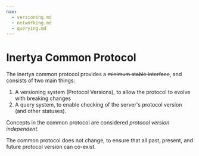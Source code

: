 ```yaml
---
nav:
  - versioning.md
  - networking.md
  - querying.md
---
```


# Inertya Common Protocol

The inertya common protocol provides a ~~minimum stable interface~~, and 
consists of two main things:
1. A versioning system (Protocol Versions), to allow the protocol to evolve 
with breaking changes
2. A query system, to enable checking of the server's protocol version (and 
other statuses).

Concepts in the common protocol are considered *protocol version independent*.

The common protocol does not change, to ensure that all past, present, and 
future protocol version can co-exist.
